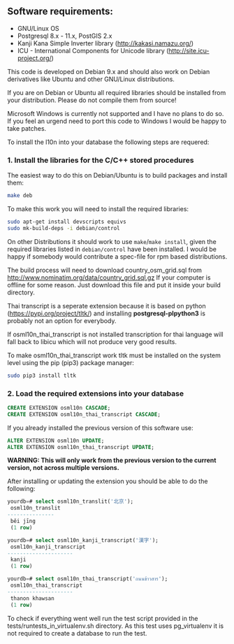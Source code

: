 ## Software requirements:

* GNU/Linux OS
* Postgresql 8.x - 11.x, PostGIS 2.x
* Kanji Kana Simple Inverter library (http://kakasi.namazu.org/)
* ICU - International Components for Unicode library (http://site.icu-project.org/)

This code is developed on Debian 9.x and should also work on Debian
derivatives like Ubuntu and other GNU/Linux distributions.

If you are on Debian or Ubuntu all required libraries should be installed from
your distribution. Please do not compile them from source!

Microsoft Windows is currently not supported and I have no plans to do so.
If you feel an urgend need to port this code to Windows I would be happy to
take patches.

To install the l10n into your database the following steps are requered:

### 1. Install the libraries for the C/C++ stored procedures


The easiest way to do this on Debian/Ubuntu is to build packages and install
them:

```sh
make deb
```

To make this work you will need to install the required libraries:

```sh
sudo apt-get install devscripts equivs
sudo mk-build-deps -i debian/control
```     

On other Distributions it should work to use `make`/`make install`, given the
required libraries listed in `debian/control` have been installed.
I would be happy if somebody would contribute a spec-file for rpm based
distributions.

The build process will need to download country_osm_grid.sql from
http://www.nominatim.org/data/country_grid.sql.gz
If your computer is offline for some reason. Just download this file and
put it inside your build directory.

Thai transcript is a seperate extension because it is based on python
(https://pypi.org/project/tltk/) and installing
**postgresql-plpython3** is probably not an option for everybody.

If osml10n_thai_transcript is not installed transcription for thai language
will fall back to libicu which will not produce very good results.

To make osml10n_thai_transcript work tltk must be installed on the system
level using the pip (pip3) package manager:

```sh
sudo pip3 install tltk
```

### 2. Load the required extensions into your database
```sql
CREATE EXTENSION osml10n CASCADE;
CREATE EXTENSION osml10n_thai_transcript CASCADE;
```

If you already installed the previous version of this software use:
```sql
ALTER EXTENSION osml10n UPDATE;
ALTER EXTENSION osml10n_thai_transcript UPDATE;
```

**WARNING: This will only work from the previous version to the
current version, not across multiple versions.**

After installing or updating the extension you should be able to do the following:

```sql
yourdb=# select osml10n_translit('北京');
 osml10n_translit
---------------
 běi jīng
 (1 row)
```

```sql
yourdb=# select osml10n_kanji_transcript('漢字');
 osml10n_kanji_transcript
---------------------
 kanji
 (1 row)
```

```sql
yourdb=# select osml10n_thai_transcript('ถนนข้าวสาร');
 osml10n_thai_transcript
---------------------
 thanon khawsan
 (1 row)
```

To check if everything went well run the test script provided in the
tests/runtests_in_virtualenv.sh directory. As this test uses pg_virtualenv
it is not required to create a database to run the test.


